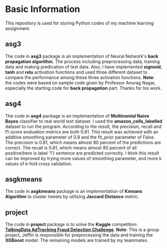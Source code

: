 ﻿# Basic Information
  This repository is used for storing Python codes of my machine learning assignment.
## asg3
The code in **asg3** package is an implementation of Neural Network's **back propagation algorithm**. The process including preprocessing data, training data and making predication of test data. Also, I have implemented **sigmoid**, **tanh** and **relu** activation functions and used three different dataset to compare the performance among these three activation functions.
**Note**: the codes were based on sample code given by Professor Anurag Nagar, especially the starting code for **back propagation** part. Thanks for his work.

## asg4
The code in **asg4** package is an implementation of **Multinomial Naive Bayes** classifier to real world text dataset.
I used the **amazon_cells_labelled** dataset to run the program. According to the result, the precision, recall and f1-score evaluation metrics are both 0.81. This result was achieved with an additive smoothing parameter of 0.8 and the fit_prior parameter of False. The precision is 0.81, which means almost 80 percent of the predictions are correct. The recall is 0.81, which means almost 80 percent of all positive(here is label ‘1’) sentence are predicted correctly. 
I think this result can be improved by trying more values of smoothing parameter, and more k values of k-fold cross validation.
## asgkmeans
The code in **asgkmeans** package is an implementation of **Kmeans Algorithm** to cluster tweets by utilizing **Jaccard Distance** metric.
## project
The code in **project** package is to solve the **Kaggle** competition: **[TalkingData AdTracking Fraud Detection Challenge](https://www.kaggle.com/c/talkingdata-adtracking-fraud-detection)**.
**Note**: This is a group project, Jeffin is responsible for preprocessing the data and training the **XGBoost** model. The remaining models are trained by my teammates.





